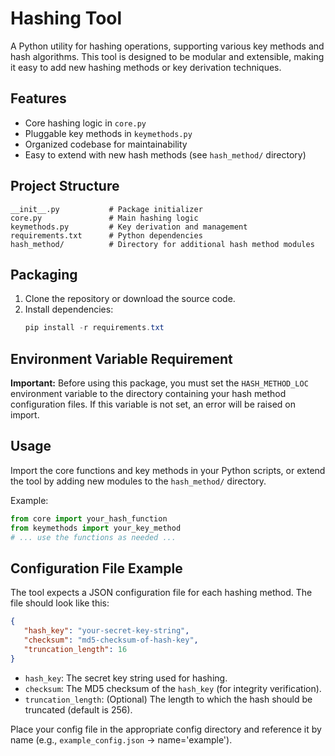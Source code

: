 # Hashing Tool

A Python utility for hashing operations, supporting various key methods and hash algorithms. This tool is designed to be modular and extensible, making it easy to add new hashing methods or key derivation techniques.

## Features
- Core hashing logic in `core.py`
- Pluggable key methods in `keymethods.py`
- Organized codebase for maintainability
- Easy to extend with new hash methods (see `hash_method/` directory)

## Project Structure
```
__init__.py           # Package initializer
core.py               # Main hashing logic
keymethods.py         # Key derivation and management
requirements.txt      # Python dependencies
hash_method/          # Directory for additional hash method modules
```

## Packaging
1. Clone the repository or download the source code.
2. Install dependencies:
   ```powershell
   pip install -r requirements.txt
   ```
   
## Environment Variable Requirement
**Important:** Before using this package, you must set the `HASH_METHOD_LOC` environment variable to the directory containing your hash method configuration files. If this variable is not set, an error will be raised on import.

## Usage
Import the core functions and key methods in your Python scripts, or extend the tool by adding new modules to the `hash_method/` directory.

Example:
```python
from core import your_hash_function
from keymethods import your_key_method
# ... use the functions as needed ...
```

## Configuration File Example

The tool expects a JSON configuration file for each hashing method. The file should look like this:

```json
{
   "hash_key": "your-secret-key-string",
   "checksum": "md5-checksum-of-hash-key",
   "truncation_length": 16
}
```

- `hash_key`: The secret key string used for hashing.
- `checksum`: The MD5 checksum of the `hash_key` (for integrity verification).
- `truncation_length`: (Optional) The length to which the hash should be truncated (default is 256).

Place your config file in the appropriate config directory and reference it by name (e.g., `example_config.json` → name='example').
